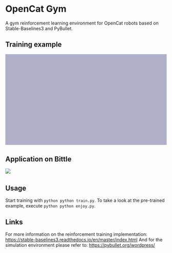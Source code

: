 # OpenCat Gym
A gym reinforcement learning environment for OpenCat robots based on Stable-Baselines3 and PyBullet.

## Training example
![](animations/trained_agent.gif)

## Application on Bittle
![](animations/application.gif)

## Usage
Start training with ```python python train.py```.
To take a look at the pre-trained example, execute ```python python enjoy.py```.

## Links
For more information on the reinforcement training implementation: https://stable-baselines3.readthedocs.io/en/master/index.html
And for the simulation environment please refer to: https://pybullet.org/wordpress/
